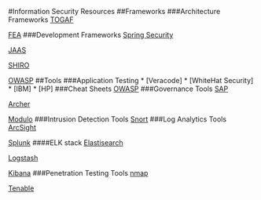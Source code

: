 #Information Security Resources
##Frameworks
###Architecture Frameworks
[TOGAF](http://www.opengroup.org/togaf)

[FEA](http://www.whitehouse.gov/omb/e-gov/fea)
###Development Frameworks
[Spring Security](http://projects.spring.io/spring-security/)

[JAAS](http://www.oracle.com/technetwork/java/javase/jaas/index.html)

[SHIRO](http://shiro.apache.org/)

[OWASP](https://www.owasp.org/index.php/Category:OWASP_Enterprise_Security_API)
##Tools
###Application Testing
		* [Veracode]
		* [WhiteHat Security]
		* [IBM]
		* [HP]
###Cheat Sheets
[OWASP](https://www.owasp.org/index.php/OWASP_Cheat_Sheet_Series)
###Governance Tools
[SAP](http://www.sap.com/pc/analytics/governance-risk-compliance.html)

[Archer](http://www.emc.com/security/rsa-archer.htm)

[Modulo](http://modulo.com/)
###Intrusion Detection Tools
[Snort](www.snort.org)
###Log Analytics Tools
[ArcSight](http://www8.hp.com/us/en/software-solutions/arcsight-esm-enterprise-security-management)

[Splunk](http://www.splunk.com)
####ELK stack
[Elastisearch](http://www.elasticsearch.org/)

[Logstash](http://logstash.net/)

[Kibana](http://www.elasticsearch.org/overview/kibana/)
###Penetration Testing Tools
[nmap](www.nmap.org)

[Tenable](www.tenable.com)
